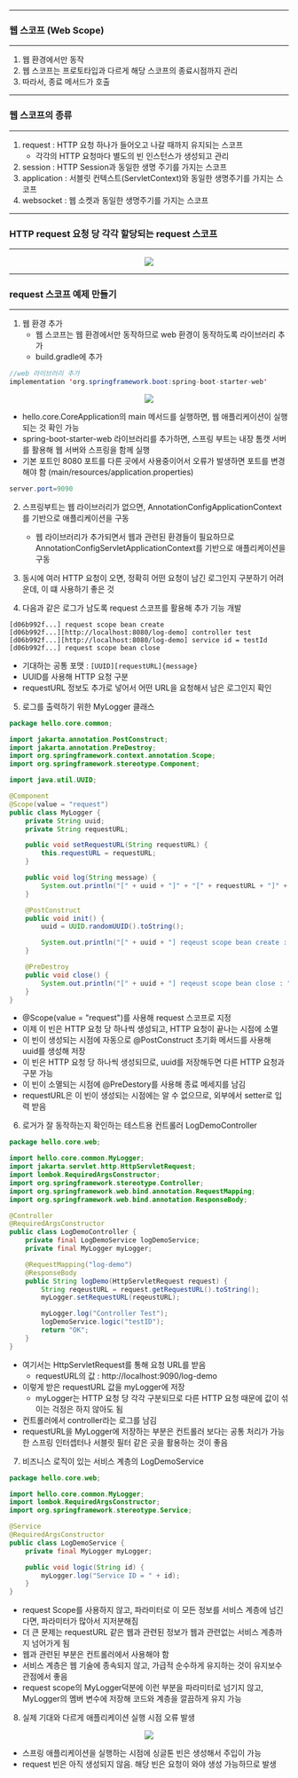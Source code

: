 -----
### 웹 스코프 (Web Scope)
-----
1. 웹 환경에서만 동작
2. 웹 스코프는 프로토타입과 다르게 해당 스코프의 종료시점까지 관리
3. 따라서, 종료 메서드가 호출

-----
### 웹 스코프의 종류
-----
1. request : HTTP 요청 하나가 들어오고 나갈 때까지 유지되는 스코프
   - 각각의 HTTP 요청마다 별도의 빈 인스턴스가 생성되고 관리
2. session : HTTP Session과 동일한 생명 주기를 가지는 스코프
3. application : 서블릿 컨텍스트(ServletContext)와 동일한 생명주기를 가지는 스코프
4. websocket : 웹 소켓과 동일한 생명주기를 가지는 스코프

-----
### HTTP request 요청 당 각각 할당되는 request 스코프
-----
<div align="center">
<img src="https://github.com/sooyounghan/Spring/assets/34672301/bb47c821-f4a6-4d4a-9a90-933996553220">
</div>

-----
### request 스코프 예제 만들기
-----
1. 웹 환경 추가
   - 웹 스코프는 웹 환경에서만 동작하므로 web 환경이 동작하도록 라이브러리 추가
   - build.gradle에 추가
```java
//web 라이브러리 추가
implementation 'org.springframework.boot:spring-boot-starter-web'
```
<div align="center">
<img src="https://github.com/sooyounghan/Spring/assets/34672301/852438b3-7537-46de-9c3a-8c5ab57e1289">
</div>

  - hello.core.CoreApplication의 main 메서드를 실행하면, 웹 애플리케이션이 실행되는 것 확인 가능
  - spring-boot-starter-web 라이브러리를 추가하면, 스프링 부트는 내장 톰캣 서버를 활용해 웹 서버와 스프링을 함께 실행
  - 기본 포트인 8080 포트를 다른 곳에서 사용중이어서 오류가 발생하면 포트를 변경해야 함 (main/resources/application.properties)
```java
server.port=9090
```

2. 스프링부트는 웹 라이브러리가 없으면, AnnotationConfigApplicationContext를 기반으로 애플리케이션을 구동
   - 웹 라이브러리가 추가되면서 웹과 관련된 환경들이 필요하므로 AnnotationConfigServletApplicationContext를 기반으로 애플리케이션을 구동

3. 동시에 여러 HTTP 요청이 오면, 정확히 어떤 요청이 남긴 로그인지 구분하기 어려운데, 이 떄 사용하기 좋은 것
4. 다음과 같은 로그가 남도록 request 스코프를 활용해 추가 기능 개발
```
[d06b992f...] request scope bean create
[d06b992f...][http://localhost:8080/log-demo] controller test
[d06b992f...][http://localhost:8080/log-demo] service id = testId 
[d06b992f...] request scope bean close
```
   - 기대하는 공통 포맷 : ```[UUID][requestURL]{message}```
   - UUID를 사용해 HTTP 요청 구분
   - requestURL 정보도 추가로 넣어서 어떤 URL을 요청해서 남은 로그인지 확인

5. 로그를 출력하기 위한 MyLogger 클래스
```java
package hello.core.common;

import jakarta.annotation.PostConstruct;
import jakarta.annotation.PreDestroy;
import org.springframework.context.annotation.Scope;
import org.springframework.stereotype.Component;

import java.util.UUID;

@Component
@Scope(value = "request")
public class MyLogger {
    private String uuid;
    private String requestURL;

    public void setRequestURL(String requestURL) {
        this.requestURL = requestURL;
    }

    public void log(String message) {
        System.out.println("[" + uuid + "]" + "[" + requestURL + "]" + message);
    }

    @PostConstruct
    public void init() {
        uuid = UUID.randomUUID().toString();

        System.out.println("[" + uuid + "] reqeust scope bean create : " + this);
    }

    @PreDestroy
    public void close() {
        System.out.println("[" + uuid + "] reqeust scope bean close : " + this);
    }
}
```

   - @Scope(value = "request")를 사용해 request 스코프로 지정
   - 이제 이 빈은 HTTP 요청 당 하나씩 생성되고, HTTP 요청이 끝나는 시점에 소멸
   - 이 빈이 생성되는 시점에 자동으로 @PostConstruct 초기화 메서드를 사용해 uuid를 생성해 저장
   - 이 빈은 HTTP 요청 당 하나씩 생성되므로, uuid를 저장해두면 다른 HTTP 요청과 구분 가능
   - 이 빈이 소멸되는 시점에 @PreDestory를 사용해 종료 메세지를 남김
   - requestURL은 이 빈이 생성되는 시점에는 알 수 없으므로, 외부에서 setter로 입력 받음

6. 로거가 잘 동작하는지 확인하는 테스트용 컨트롤러 LogDemoController
```java
package hello.core.web;

import hello.core.common.MyLogger;
import jakarta.servlet.http.HttpServletRequest;
import lombok.RequiredArgsConstructor;
import org.springframework.stereotype.Controller;
import org.springframework.web.bind.annotation.RequestMapping;
import org.springframework.web.bind.annotation.ResponseBody;

@Controller
@RequiredArgsConstructor
public class LogDemoController {
    private final LogDemoService logDemoService;
    private final MyLogger myLogger;

    @RequestMapping("log-demo")
    @ResponseBody
    public String logDemo(HttpServletRequest request) {
        String reqeustURL = request.getRequestURL().toString();
        myLogger.setRequestURL(reqeustURL);

        myLogger.log("Controller Test");
        logDemoService.logic("testID");
        return "OK";
    }
}
````
   - 여기서는 HttpServletRequest를 통해 요청 URL를 받음
     + requestURL의 값 : http://localhost:9090/log-demo
   - 이렇게 받은 requestURL 값을 myLogger에 저장
     + myLogger는 HTTP 요청 당 각각 구분되므로 다른 HTTP 요청 때문에 값이 섞이는 걱정은 하지 않아도 됨
   - 컨트롤러에서 controller라는 로그를 남김
   - requestURL을 MyLogger에 저장하는 부분은 컨트롤러 보다는 공통 처리가 가능한 스프링 인터셉터나 서블릿 필터 같은 곳을 활용하는 것이 좋음

7. 비즈니스 로직이 있는 서비스 계층의 LogDemoService
```java
package hello.core.web;

import hello.core.common.MyLogger;
import lombok.RequiredArgsConstructor;
import org.springframework.stereotype.Service;

@Service
@RequiredArgsConstructor
public class LogDemoService {
    private final MyLogger myLogger;

    public void logic(String id) {
        myLogger.log("Service ID = " + id);
    }
}
```
   - request Scope를 사용하지 않고, 파라미터로 이 모든 정보를 서비스 계층에 넘긴다면, 파라미터가 많아서 지저분해짐
   - 더 큰 문제는 requestURL 같은 웹과 관련된 정보가 웹과 관련없는 서비스 계층까지 넘어가게 됨
   - 웹과 관련된 부분은 컨트롤러에서 사용해야 함
   - 서비스 계층은 웹 기술에 종속되지 않고, 가급적 순수하게 유지하는 것이 유지보수 관점에서 좋음
   - request scope의 MyLogger덕분에 이런 부분을 파라미터로 넘기지 않고, MyLogger의 멤버 변수에 저장해 코드와 계층을 깔끔하게 유지 가능

8. 실제 기대와 다르게 애플리케이션 실행 시점 오류 발생
<div align="center">
<img src="https://github.com/sooyounghan/HTTP/assets/34672301/23094396-54e0-4c8e-9486-57023f3756b4">
</div>

   - 스프링 애플리케이션을 실행하는 시점에 싱글톤 빈은 생성해서 주입이 가능
   - request 빈은 아직 생성되지 않음. 해당 빈은 요청이 와야 생성 가능하므로 발생

